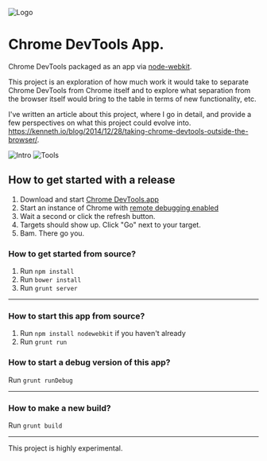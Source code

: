 ![Logo](https://github.com/auchenberg/chrome-devtools-app/raw/master/app/icon/logo.png)

Chrome DevTools App.
===================

Chrome DevTools packaged as an app via [node-webkit](https://github.com/rogerwang/node-webkit). 

This project is an exploration of how much work it would take to separate Chrome DevTools from Chrome itself and to explore what separation from the browser itself would bring to the table in terms of new functionality, etc.

I've written an article about this project, where I go in detail, and provide a few perspectives on what this project could evolve into. https://kenneth.io/blog/2014/12/28/taking-chrome-devtools-outside-the-browser/.

![Intro](https://raw.githubusercontent.com/auchenberg/chrome-devtools-app/master/readme/app-intro.png)
![Tools](https://raw.githubusercontent.com/auchenberg/chrome-devtools-app/master/readme/app-inspector.png)

## How to get started with a release

1. Download and start [Chrome DevTools.app](https://github.com/auchenberg/chrome-devtools-app/raw/master/build/Chrome%20DevTools/osx/Chrome-DevTools.app.zip)
2. Start an instance of Chrome with [remote debugging enabled](https://developer.chrome.com/devtools/docs/debugger-protocol#remote)
3. Wait a second or click the refresh button.
4. Targets should show up. Click "Go" next to your target.
5. Bam. There go you.

### How to get started from source?
1. Run ``npm install``
2. Run ``bower install``
3. Run ``grunt server``

---

### How to start this app from source?
1. Run ``npm install nodewebkit`` if you haven't already
2. Run ``grunt run``

### How to start a debug version of this app?
Run ``grunt runDebug``

---

### How to make a new build?
Run ``grunt build``

---

This project is highly experimental.
